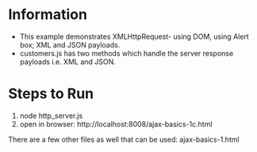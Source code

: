 # Information
- This example demonstrates XMLHttpRequest- using DOM, using Alert box; XML and JSON payloads.
- customers.js has two methods which handle the server response payloads i.e. XML and JSON.

# Steps to Run
1. node http_server.js
2. open in browser: http://localhost:8008/ajax-basics-1c.html

There are a few other files as well that can be used: ajax-basics-1.html